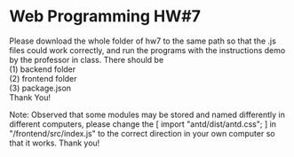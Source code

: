 # Web Programming HW#7
Please download the whole folder of hw7 to the same path so that the .js files could work correctly, and run the programs with the instructions demo by the professor in class.
There should be  
(1) backend folder  
(2) frontend folder  
(3) package.json  
Thank You! 
  
Note: Observed that some modules may be stored and named differently in different computers, please change the [ import "antd/dist/antd.css"; ] in "/frontend/src/index.js" to the correct direction in your own computer so that it works. Thank you!